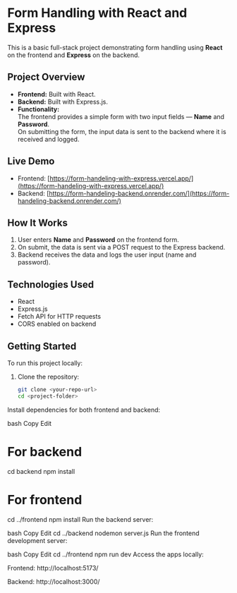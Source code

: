# Form Handling with React and Express

This is a basic full-stack project demonstrating form handling using **React** on the frontend and **Express** on the backend.

## Project Overview

- **Frontend:** Built with React.  
- **Backend:** Built with Express.js.  
- **Functionality:**  
  The frontend provides a simple form with two input fields — **Name** and **Password**.  
  On submitting the form, the input data is sent to the backend where it is received and logged.

## Live Demo

- Frontend: [https://form-handeling-with-express.vercel.app/](https://form-handeling-with-express.vercel.app/)  
- Backend: [https://form-handeling-backend.onrender.com/](https://form-handeling-backend.onrender.com/)

## How It Works

1. User enters **Name** and **Password** on the frontend form.  
2. On submit, the data is sent via a POST request to the Express backend.  
3. Backend receives the data and logs the user input (name and password).  

## Technologies Used

- React  
- Express.js  
- Fetch API for HTTP requests  
- CORS enabled on backend  

## Getting Started

To run this project locally:

1. Clone the repository:

   ```bash
   git clone <your-repo-url>
   cd <project-folder>
Install dependencies for both frontend and backend:

bash
Copy
Edit
# For backend
cd backend
npm install

# For frontend
cd ../frontend
npm install
Run the backend server:

bash
Copy
Edit
cd ../backend
nodemon server.js
Run the frontend development server:

bash
Copy
Edit
cd ../frontend
npm run dev
Access the apps locally:

Frontend: http://localhost:5173/

Backend: http://localhost:3000/
